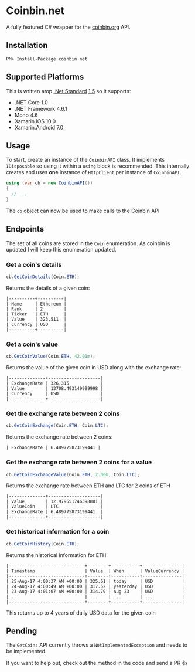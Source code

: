 # Coinbin.net

A fully featured C# wrapper for the [coinbin.org](https://coinbin.org) API.

## Installation

```
PM> Install-Package coinbin.net
```

## Supported Platforms

This is written atop [.Net
Standard](https://docs.microsoft.com/en-us/dotnet/standard/net-standard)
[1.5](https://github.com/dotnet/standard/blob/master/docs/versions/netstandard1.5.md)
so it supports:

- .NET Core 1.0
- .NET Framework 4.6.1
- Mono 4.6
- Xamarin.iOS 10.0
- Xamarin.Android 7.0

## Usage

To start, create an instance of the `CoinbinAPI` class. It implements
`IDisposable` so using it within a `using` block is recommended. This
internally creates and uses **one** instance of `HttpClient` per instance of
`CoinbinAPI`.

```cs
using (var cb = new CoinbinAPI())
{
  // ...
}
```

The `cb` object can now be used to make calls to the Coinbin API

## Endpoints

The set of all coins are stored in the `Coin` enumeration. As coinbin is
updated I will keep this enumeration updated.

### Get a coin's details

```cs
cb.GetCoinDetails(Coin.ETH);
```

Returns the details of a given coin:

```
|----------+----------|
| Name     | Ethereum |
| Rank     | 2        |
| Ticker   | ETH      |
| Value    | 323.511  |
| Currency | USD      |
|----------+----------|
```

### Get a coin's value

```cs
cb.GetCoinValue(Coin.ETH, 42.01m);
```

Returns the value of the given coin in USD along with the exchange rate:

```
|--------------+--------------------|
| ExchangeRate | 326.315            |
| Value        | 13708.493149999998 |
| Currency     | USD                |
|--------------+--------------------|
```

### Get the exchange rate between 2 coins

```cs
cb.GetCoinExchange(Coin.ETH, Coin.LTC);
```

Returns the exchange rate between 2 coins:

```
| ExchangeRate | 6.489775873199441 |
```

### Get the exchange rate between 2 coins for a value

```cs
cb.GetCoinExchangeValue(Coin.ETH, 2.00m, Coin.LTC);
```

Returns the exchange rate between ETH and LTC for 2 coins of ETH

```
|--------------+--------------------|
| Value        | 12.979551746398881 |
| ValueCoin    | LTC                |
| ExchangeRate | 6.489775873199441  |
|--------------+--------------------|
```

### Get historical information for a coin

```cs
cb.GetCoinHistory(Coin.ETH);
```

Returns the historical information for ETH

```
|-----------------------------+--------+-----------+---------------|
| Timestamp                   | Value  | When      | ValueCurrency |
|-----------------------------+--------+-----------+---------------|
| 25-Aug-17 4:00:37 AM +00:00 | 325.61 | today     | USD           |
| 24-Aug-17 4:00:49 AM +00:00 | 317.52 | yesterday | USD           |
| 23-Aug-17 4:01:07 AM +00:00 | 314.79 | Aug 23    | USD           |
| ...                         | ...    | ...       | ...           |
|-----------------------------+--------+-----------+---------------|
```

This returns up to 4 years of daily USD data for the given coin

## Pending

The `GetCoins` API currently throws a `NotImplementedException` and needs to be
implemented.

If you want to help out, check out the method in the code and send a PR :+1:
